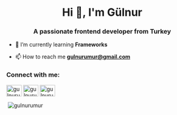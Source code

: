 <h1 align="center">Hi 👋, I'm Gülnur</h1>
<h3 align="center">A passionate frontend developer from Turkey</h3>

- 🌱 I’m currently learning **Frameworks**

- 📫 How to reach me **gulnurumur@gmail.com**

<h3 align="left">Connect with me:</h3>
<p align="left">
<a href="https://twitter.com/gulnurumur" target="blank"><img align="center" src="https://raw.githubusercontent.com/rahuldkjain/github-profile-readme-generator/master/src/images/icons/Social/twitter.svg" alt="gulnurumur" height="30" width="40" /></a>
<a href="https://instagram.com/gulnurumur" target="blank"><img align="center" src="https://raw.githubusercontent.com/rahuldkjain/github-profile-readme-generator/master/src/images/icons/Social/instagram.svg" alt="gulnurumur" height="30" width="40" /></a>
<a href="https://www.behance.net/gulnurumur" target="blank"><img align="center" src="https://raw.githubusercontent.com/rahuldkjain/github-profile-readme-generator/master/src/images/icons/Social/behance.svg" alt="gulnurumur" height="30" width="40" /></a>
</p>

<p>&nbsp;<img align="center" src="https://github-readme-stats.vercel.app/api?username=gulnurumur&show_icons=true&locale=en" alt="gulnurumur" /></p>







